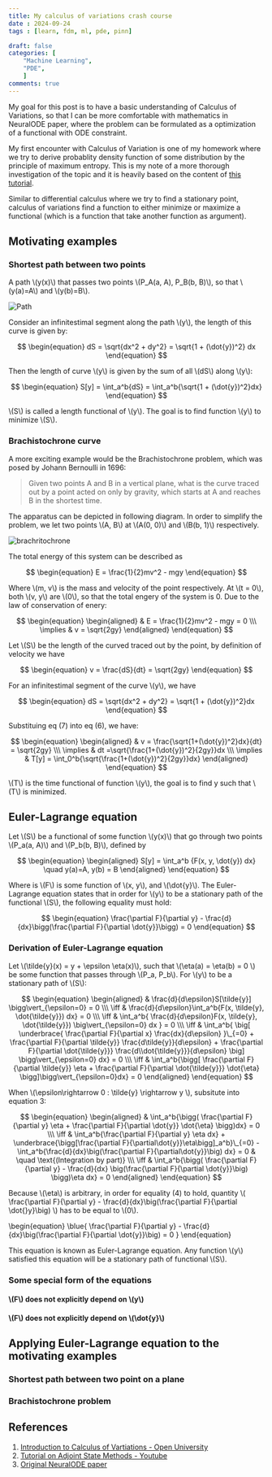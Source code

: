 ```yaml
---
title: My calculus of variations crash course
date : 2024-09-24
tags : [learn, fdm, ml, pde, pinn]

draft: false 
categories: [
    "Machine Learning",
    "PDE",
    ]
comments: true 
---
```


<!-- outline -->
<!-- 
- Motivating example
- Euler-Lagrange equation
- Some special form of Euler-Lagrange
-->

My goal for this post is to have a basic understanding of Calculus of Variations, so that I can be more comfortable with mathematics in NeuralODE paper, where the problem can be formulated as a optimization of a functional with ODE constraint. 

My first encounter with Calculus of Variation is one of my homework where we try to derive probablity density function of some distribution by the principle of maximum entropy. This is my note of a more thorough investigation of the topic and it is heavily based on the content of [this tutorial](https://www.open.edu/openlearn/8b/91/8b919cebaa524d141308761405438be36126c07d?response-content-disposition=inline%3Bfilename%3D%22Introduction%20to%20the%20calculus%20of%20variations_ms327.pdf%22&response-content-type=application%2Fpdf&Expires=1727281020&Signature=Y5qPgt8T-FL6MrViTgisHOaDvOZrnyRTlog5CKdcx3O3IaYDepGQ43r2ZdUf2rX3tGPulZYzYbf1H1RhB6Xv2V80TZtQThFlBZLMgHWWNDR3AZKxqL8FD3Xq2vlRwft~grD5fGpioT6G57~zDUKl0TQ7bR3PDv4DzUakrkhDg-NWehqo4dIk7v5PnyFEeki7qsvbz6Dtkqo9MwEn8Z-CDWg2IUwZ5ocNFSts7Hj8ABQpljFITa8C36XvZBgy8lcmPCAhAr4gFi26Y5PXnytW7~3FCqnlLJd6pA7yK-t9A5UMW7dooi6el4bvbuMVrbrZ~sLTNXeM9SXOryke07jTBw__&Key-Pair-Id=K87HJKWMK329B).

Similar to differential calculus where we try to find a stationary point, calculus of variations find a function to either minimize or maximize a functional (which is a function that take another function as argument). 


## Motivating examples

### Shortest path between two points
A path \\(y(x)\\) that passes two points \\(P_A(a, A), P_B(b, B)\\), so that \\(y(a)=A\\) and \\(y(b)=B\\).

![Path](/images/cal_fig1.png)


Consider an infinitestimal segment along the path \\(y\\), the length of this curve is given by:

$$
\begin{equation}
dS = \sqrt{dx^2 + dy^2} = \sqrt{1 + (\dot{y})^2} dx
\end{equation}
$$

Then the length of curve \\(y\\) is given by the sum of all \\(dS\\) along \\(y\\):

$$
\begin{equation}
S[y] = \int_a^b{dS} = \int_a^b{\sqrt{1 + (\dot{y})^2}dx}
\end{equation}
$$


\\(S\\) is called a length functional of \\(y\\). The goal is to find function \\(y\\) to minimize \\(S\\).

<!--
$$
\begin{equation}
S: \mathcal{F} \rightarrow \mathbb{R}
\end{equation}
$$
-->

### Brachistochrone curve 
A more exciting example would be the Brachistochrone problem, which was posed by Johann Bernoulli in 1696:
> Given two points A and B in a vertical plane, what is the curve traced out by a point acted on only by gravity, which starts at A and reaches B in the shortest time.

The apparatus can be depicted in following diagram. In order to simplify the problem, we let two points \\(A, B\\) at \\(A(0, 0)\\) and \\(B(b, 1)\\) respectively.

![brachritochrone](/images/cal_fig2.png)

The total energy of this system can be described as 

$$
\begin{equation}
E = \frac{1}{2}mv^2 - mgy
\end{equation}
$$

Where \\(m, v\\) is the mass and velocity of the point respectively. At \\(t = 0\\), both \\(v, y\\) are \\(0\\), so that the total engery of the system is 0. Due to the law of conservation of enery:

$$
\begin{equation}
\begin{aligned}
& E = \frac{1}{2}mv^2 - mgy = 0 \\\
\implies & 
    v = \sqrt{2gy}
\end{aligned}
\end{equation}
$$

Let \\(S\\) be the length of the curved traced out by the point, by definition of velocity we have

$$
\begin{equation}
v = \frac{dS}{dt} = \sqrt{2gy}
\end{equation}
$$

For an infinitestimal segment of the curve \\(y\\), we have 

$$
\begin{equation}
dS = \sqrt{dx^2 + dy^2} = \sqrt{1 + (\dot{y})^2}dx
\end{equation}
$$

Substituing eq (7) into eq (6), we have:

$$
\begin{equation}
\begin{aligned}
& v = \frac{\sqrt{1+(\dot{y})^2}dx}{dt}  = \sqrt{2gy} \\\
\implies &
    dt =\sqrt{\frac{1+(\dot{y})^2}{2gy}}dx \\\
\implies &
    T[y] = \int_0^b{\sqrt{\frac{1+(\dot{y})^2}{2gy}}dx}
\end{aligned}
\end{equation}
$$

\\(T\\) is the time functional of function \\(y\\), the goal is to find y such that \\(T\\) is minimized.

## Euler-Lagrange equation


Let \\(S\\) be a functional of some function \\(y(x)\\) that go through two points \\(P_a(a, A)\\) and \\(P_b(b, B)\\), defined by 

$$
\begin{equation}
\begin{aligned}
S[y] = \int_a^b {F(x, y, \dot{y}) dx}   \quad
y(a)=A, y(b) = B
\end{aligned}
\end{equation}
$$

Where is \\(F\\) is some function of \\(x, y\\), and \\(\dot{y}\\). The Euler-Lagrange equation states that in order for \\(y\\) to be a stationary path of the functional \\(S\\), the following equality must hold: 

$$
\begin{equation}
    \frac{\partial F}{\partial y} - \frac{d}{dx}\bigg(\frac{\partial F}{\partial \dot{y}}\bigg) = 0
\end{equation}
$$



### Derivation of Euler-Lagrange equation



Let \\(\tilde{y}(x) = y + \epsilon \eta(x)\\), such that \\(\eta(a) = \eta(b) = 0 \\) be some function that passes through \\(P_a, P_b\\). For \\(y\\) to be a stationary path of \\(S\\):

$$
\begin{equation}
\begin{aligned}
& \frac{d}{d\epsilon}S[\tilde{y}] \bigg\vert_{\epsilon=0} = 0 \\\
\iff & \frac{d}{d\epsilon}\int_a^b{F(x, \tilde{y}, \dot{\tilde{y}}) dx} = 0 \\\
\iff & \int_a^b{
    \frac{d}{d\epsilon}F(x, \tilde{y}, \dot{\tilde{y}}) \big\vert_{\epsilon=0} dx
} = 0 \\\
\iff & \int_a^b{ \big[
    \underbrace{
        \frac{\partial F}{\partial x} \frac{dx}{d\epsilon}
    }\_{=0}
    + \frac{\partial F}{\partial \tilde{y}} \frac{d\tilde{y}}{d\epsilon} 
    + \frac{\partial F}{\partial \dot{\tilde{y}}} \frac{d\\dot{\tilde{y}}}{d\epsilon} 
    \big] \bigg\vert_{\epsilon=0}
dx} = 0 \\\
\iff &
    \int_a^b{\bigg[
        \frac{\partial F}{\partial \tilde{y}} \eta
        + \frac{\partial F}{\partial \dot{\tilde{y}}} \dot{\eta}
    \bigg]\bigg\vert_{\epsilon=0}dx} = 0
\end{aligned}
\end{equation}
$$

When \\(\epsilon\rightarrow 0 : \tilde{y} \rightarrow y \\\), subsitute into equation 3:

$$
\begin{equation}
\begin{aligned}
    & \int_a^b{\bigg(
        \frac{\partial F}{\partial y} \eta
        + \frac{\partial F}{\partial \dot{y}} \dot{\eta}
    \bigg)dx} = 0 \\\
\iff & 
    \int_a^b{\frac{\partial F}{\partial y} \eta dx}
    + \underbrace{\bigg[\frac{\partial F}{\partial\dot{y}}\eta\bigg]_a^b}\_{=0}
    - \int_a^b{\frac{d}{dx}\big(\frac{\partial F}{\partial\dot{y}}\big) dx} = 0 & \quad \text{(Integration by part)} \\\
\iff & 
    \int_a^b{\bigg(
        \frac{\partial F}{\partial y} - \frac{d}{dx} \big(\frac{\partial F}{\partial \dot{y}}\big)
    \bigg)\eta dx} = 0
\end{aligned}
\end{equation}
$$


Because \\(\eta\\) is arbitrary, in order for equality (4) to hold, quantity \\( \frac{\partial F}{\partial y} - \frac{d}{dx}\big(\frac{\partial F}{\partial \dot{}y}\big) \\) has to be equal to \\(0\\).

\begin{equation}
\blue{
    \frac{\partial F}{\partial y} - \frac{d}{dx}\big(\frac{\partial F}{\partial \dot{y}}\big) = 0
}
\end{equation}

This equation is known as Euler-Lagrange equation. Any function \\(y\\) satisfied this equation will be a stationary path of functional \\(S\\).


### Some special form of the equations

#### \\(F\\) does not explicitly depend on \\(y\\)
#### \\(F\\) does not explicitly depend on \\(\dot{y}\\)



## Applying Euler-Lagrange equation to the motivating examples 

### Shortest path between two point on a plane 
### Brachistochrone problem


<!-- ## Review of mathematical concepts -->

<!-- ### Total and partial derivative -->

## References

1. [Introduction to Calculus of Vartiations - Open University]()
2. [Tutorial on Adjoint State Methods - Youtube]()
3. [Original NeuralODE paper]()
